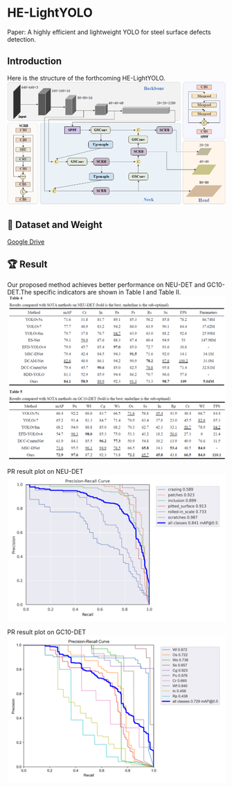 # HE-LightYOLO   
Paper: A highly efficient and lightweight YOLO for steel surface defects detection.

## Introduction
Here is the structure of the forthcoming HE-LightYOLO.
<img src="assets/HE-LightYOLO.png">

## :open_file_folder: Dataset and Weight
[Google Drive](https://drive.google.com/drive/folders/1D2u82IgJvb5dgvbWSDDkixV1URJBTvRZ?usp=drive_link)

## :trophy: Result
Our proposed method achieves better performance on NEU-DET and GC10-DET.The specific indicators are shown in Table I and Table II.
<img src="assets/NEUTable.png">
<img src="assets/GC10Table.png">

PR result plot on NEU-DET
<img src="assets/PR_curve1.png">


PR result plot on GC10-DET
<img src="assets/PR_curve2.png">
